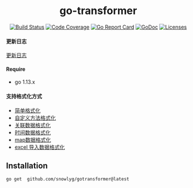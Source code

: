 <h1 align="center">go-transformer</h1>

<p align="center">
    <a href="https://travis-ci.org/snowlyg/gotransformer"><img src="https://travis-ci.org/snowlyg/gotransformer.svg?branch=master" alt="Build Status"></a>
    <a href="https://codecov.io/gh/snowlyg/gotransformer"><img src="https://codecov.io/gh/snowlyg/gotransformer/branch/master/graph/badge.svg" alt="Code Coverage"></a>
    <a href="https://goreportcard.com/report/github.com/snowlyg/gotransformer"><img src="https://goreportcard.com/badge/github.com/snowlyg/gotransformer" alt="Go Report Card"></a>
    <a href="https://godoc.org/github.com/snowlyg/gotransformer"><img src="https://godoc.org/github.com/snowlyg/gotransformer?status.svg" alt="GoDoc"></a>
    <a href="https://github.com/snowlyg/gotransformer/blob/master/LICENSE"><img src="https://img.shields.io/github/license/snowlyg/gotransformer" alt="Licenses"></a>
</p>

#### 更新日志
[更新日志](UPDATE.MD)

#### Require
- go 1.13.x

#### 支持格式化方式
- [简单格式化](_example/struct/struct.go)
- [自定义方法格式化](_example/struct/struct.go)
- [关联数据格式化](_example/struct/struct.go)
- [时间数据格式化](_example/struct/struct.go)
- [map数据格式化](_example/map/map.go)
- [excel 导入数据格式化](_example/excel/excel.go)

## Installation

```
go get  github.com/snowlyg/gotransformer@latest

```